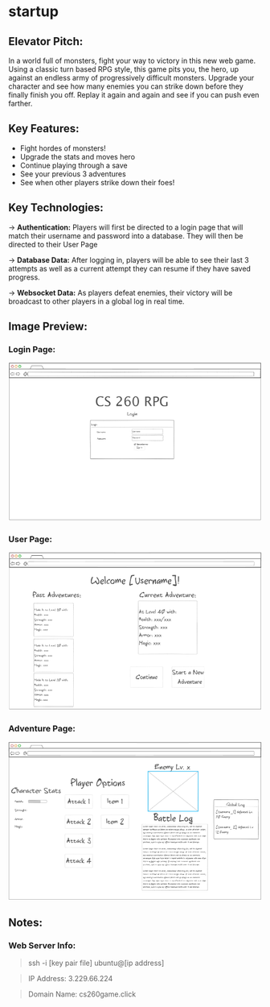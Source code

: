 # startup
## Elevator Pitch:
In a world full of monsters, fight your way to victory in this new web game. Using a classic turn based RPG style, this game pits you, the hero, up against an endless army of progressively difficult monsters. Upgrade your character and see how many enemies you can strike down before they finally finish you off. Replay it again and again and see if you can push even farther.

## Key Features:
- Fight hordes of monsters!
- Upgrade the stats and moves hero
- Continue playing through a save
- See your previous 3 adventures
- See when other players strike down their foes!

## Key Technologies:
-> **Authentication:** Players will first be directed to a login page that will match their username and password into a database. They will then be directed to their User Page

-> **Database Data:** After logging in, players will be able to see their last 3 attempts as well as a current attempt they can resume if they have saved progress.

-> **Websocket Data:** As players defeat enemies, their victory will be broadcast to other players in a global log in real time.

## Image Preview:
### Login Page:
![The Login Page](/Images/game-login.png)
### User Page:
![The User Page](/Images/user-page.png)
### Adventure Page:
![The Adventure Page](/Images/adventure-page.png)

## Notes:

### Web Server Info:
> ssh -i [key pair file] ubuntu@[ip address]

> IP Address: 3.229.66.224

> Domain Name: cs260game.click

